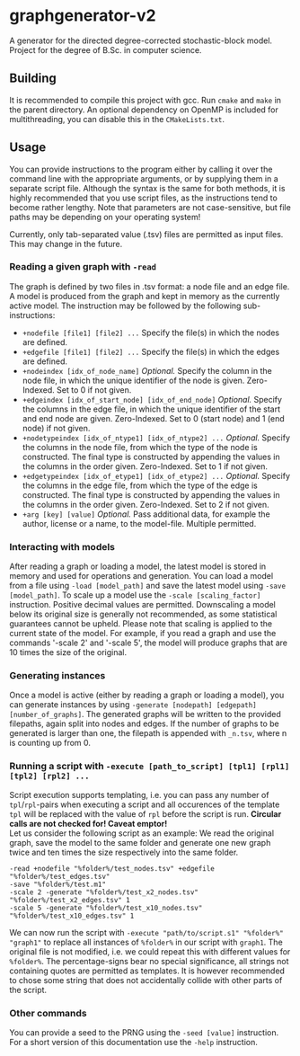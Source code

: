 # graphgenerator-v2
A generator for the directed degree-corrected stochastic-block model. Project for the degree of B.Sc. in computer science.


## Building
It is recommended to compile this project with gcc. Run `cmake` and `make` in the parent directory. An optional dependency on OpenMP is included for multithreading, you can disable this in the `CMakeLists.txt`.


## Usage
You can provide instructions to the program either by calling it over the command line with the appropriate arguments, or by supplying them in a separate script file. Although the syntax is the same for both methods, it is highly recommended that you use script files, as the instructions tend to become rather lengthy. Note that parameters are not case-sensitive, but file paths may be depending on your operating system! 

Currently, only tab-separated value (.tsv) files are permitted as input files. This may change in the future.


### Reading a given graph with `-read`
The graph is defined by two files in .tsv format: a node file and an edge file. A model is produced from the graph and kept in memory as the currently active model. The instruction may be followed by the following sub-instructions:
- `+nodefile [file1] [file2] ...` Specify the file(s) in which the nodes are defined.
- `+edgefile [file1] [file2] ...` Specify the file(s) in which the edges are defined.
- `+nodeindex [idx_of_node_name]` *Optional.* Specify the column in the node file, in which the unique identifier of the node is given. Zero-Indexed. Set to 0 if not given.
- `+edgeindex [idx_of_start_node] [idx_of_end_node]`  *Optional.* Specify the columns in the edge file, in which the unique identifier of the start and end node are given. Zero-Indexed. Set to 0 (start node) and 1 (end node) if not given.
- `+nodetypeindex [idx_of_ntype1] [idx_of_ntype2] ...` *Optional.* Specify the columns in the node file, from which the type of the node is constructed. The final type is constructed by appending the values in the columns in the order given. Zero-Indexed. Set to 1 if not given.
- `+edgetypeindex [idx_of_etype1] [idx_of_etype2] ...` *Optional.* Specify the columns in the edge file, from which the type of the edge is constructed. The final type is constructed by appending the values in the columns in the order given. Zero-Indexed. Set to 2 if not given.
- `+arg [key] [value]` *Optional.* Pass additional data, for example the author, license or a name, to the model-file. Multiple permitted.


### Interacting with models
After reading a graph or loading a model, the latest model is stored in memory and used for operations and generation. You can load a model from a file using `-load [model_path]` and save the latest model using `-save [model_path]`. To scale up a model use the `-scale [scaling_factor]` instruction. Positive decimal values are permitted. Downscaling a model below its original size is generally not recommended, as some statistical guarantees cannot be upheld. Please note that scaling is applied to the current state of the model. For example, if you read a graph and use the commands '-scale 2' and '-scale 5', the model will produce graphs that are 10 times the size of the original.


### Generating instances
Once a model is active (either by reading a graph or loading a model), you can generate instances by using `-generate [nodepath] [edgepath] [number_of_graphs]`. The generated graphs will be written to the provided filepaths, again split into nodes and edges. If the number of graphs to be generated is larger than one, the filepath is appended with `_n.tsv`, where n is counting up from 0.


### Running a script with `-execute [path_to_script] [tpl1] [rpl1] [tpl2] [rpl2] ...`
Script execution supports templating, i.e. you can pass any number of `tpl`/`rpl`-pairs when executing a script and all occurences of the template `tpl` will be replaced with the value of `rpl` before the script is run. **Circular calls are not checked for! Caveat emptor!** \
Let us consider the following script as an example: We read the original graph, save the model to the same folder and generate one new graph twice and ten times the size respectively into the same folder.
```
-read +nodefile "%folder%/test_nodes.tsv" +edgefile "%folder%/test_edges.tsv"
-save "%folder%/test.m1"
-scale 2 -generate "%folder%/test_x2_nodes.tsv" "%folder%/test_x2_edges.tsv" 1
-scale 5 -generate "%folder%/test_x10_nodes.tsv" "%folder%/test_x10_edges.tsv" 1
```
We can now run the script with `-execute "path/to/script.s1" "%folder%" "graph1"` to replace all instances of `%folder%` in our script with `graph1`. The original file is not modified, i.e. we could repeat this with different values for `%folder%`. The percentage-signs bear no special significance, all strings not containing quotes are permitted as templates. It is however recommended to chose some string that does not accidentally collide with other parts of the script.


### Other commands
You can provide a seed to the PRNG using the `-seed [value]` instruction. For a short version of this documentation use the `-help` instruction.


